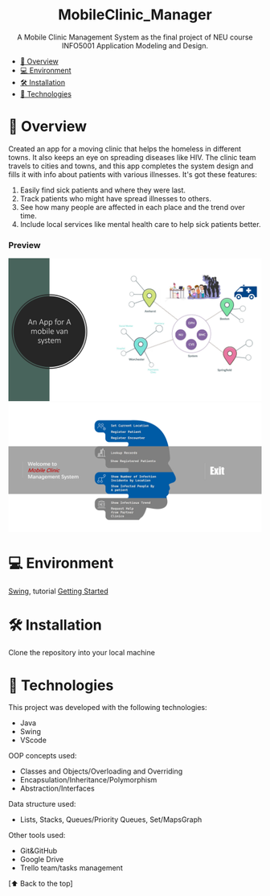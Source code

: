<h1 align="center"> MobileClinic_Manager</h1>

<p align="center">
A Mobile Clinic Management System as the final project of NEU course INFO5001 Application Modeling and Design. <br/>
</p>

<!-- TOC -->
* [📑 Overview](#-overview)
* [💻 Environment](#-environment)
* [🛠 Installation](#-installation)
* [🚀 Technologies](#-technologies)
<!-- TOC -->

# 📑 Overview
Created an app for a moving clinic that helps the homeless in different towns. It also keeps an eye on spreading diseases like HIV. The clinic team travels to cities and towns, and this app completes the system design and fills it with info about patients with various illnesses. It's got these features:
1. Easily find sick patients and where they were last.
2. Track patients who might have spread illnesses to others.
3. See how many people are affected in each place and the trend over time.
4. Include local services like mental health care to help sick patients better.
### Preview
<div align="center">
<img src="demo/Design.png" width="600">
<img src="demo/MainPage.png" width="600">
</div>

# 💻 Environment
[Swing](https://www.oracle.com/technical-resources/articles/javase/swingappfr.html), tutorial [Getting Started](https://www.javatpoint.com/java-swing)

# 🛠 Installation
Clone the repository into your local machine

# 🚀 Technologies
This project was developed with the following technologies:
- Java
- Swing
- VScode
  
OOP concepts used:
- Classes and Objects/Overloading and Overriding
- Encapsulation/Inheritance/Polymorphism
- Abstraction/Interfaces

Data structure used:  
- Lists, Stacks, Queues/Priority Queues, Set/MapsGraph

Other tools used:  
- Git&GitHub
- Google Drive
- Trello team/tasks management

[⬆ Back to the top]<br>
